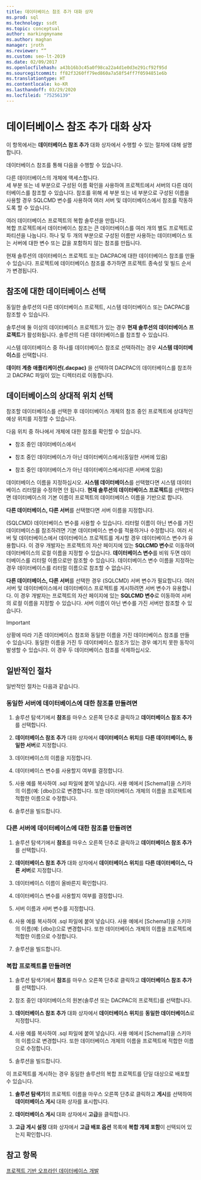 ```yaml
---
title: 데이터베이스 참조 추가 대화 상자
ms.prod: sql
ms.technology: ssdt
ms.topic: conceptual
author: markingmyname
ms.author: maghan
manager: jroth
ms.reviewer: “”
ms.custom: seo-lt-2019
ms.date: 02/09/2017
ms.openlocfilehash: a43b16b3c45a0f98ca22a4d1e0d3e291cf92f95d
ms.sourcegitcommit: ff82f3260ff79ed860a7a58f54ff7f0594851e6b
ms.translationtype: HT
ms.contentlocale: ko-KR
ms.lasthandoff: 03/29/2020
ms.locfileid: "75256139"
---
```

# <a name="add-database-reference-dialog-box"></a>데이터베이스 참조 추가 대화 상자

이 항목에서는 **데이터베이스 참조 추가** 대화 상자에서 수행할 수 있는 절차에 대해 설명합니다.  
  
데이터베이스 참조를 통해 다음을 수행할 수 있습니다.  
  
다른 데이터베이스의 개체에 액세스합니다.  
세 부분 또는 네 부분으로 구성된 이름 확인을 사용하여 프로젝트에서 서버의 다른 데이터베이스를 참조할 수 있습니다. 참조를 위해 세 부분 또는 네 부분으로 구성된 이름을 사용할 경우 SQLCMD 변수를 사용하여 여러 서버 및 데이터베이스에서 참조를 작동하도록 할 수 있습니다.  
  
여러 데이터베이스 프로젝트의 복합 솔루션을 만듭니다.  
복합 프로젝트에서 데이터베이스 참조는 큰 데이터베이스를 여러 개의 별도 프로젝트로 파티션을 나눕니다. 하나 및 두 개의 부분으로 구성된 이름만 사용하는 데이터베이스 또는 서버에 대한 변수 또는 값을 포함하지 않는 참조를 만듭니다.  
  
현재 솔루션의 데이터베이스 프로젝트 또는 DACPAC에 대한 데이터베이스 참조를 만들 수 있습니다. 프로젝트에 데이터베이스 참조를 추가하면 프로젝트 종속성 및 빌드 순서가 변경됩니다.  
  
## <a name="selecting-the-database-to-reference"></a>참조에 대한 데이터베이스 선택

동일한 솔루션의 다른 데이터베이스 프로젝트, 시스템 데이터베이스 또는 DACPAC를 참조할 수 있습니다.  
  
솔루션에 둘 이상의 데이터베이스 프로젝트가 있는 경우 **현재 솔루션의 데이터베이스 프로젝트**가 활성화됩니다. 솔루션의 다른 데이터베이스를 참조할 수 있습니다.  
  
시스템 데이터베이스 중 하나를 데이터베이스 참조로 선택하려는 경우 **시스템 데이터베이스**를 선택합니다.  
  
**데이터 계층 애플리케이션(.dacpac)** 을 선택하여 DACPAC의 데이터베이스를 참조하고 DACPAC 파일이 있는 디렉터리로 이동합니다.  
  
## <a name="selecting-the-databases-relative-location"></a>데이터베이스의 상대적 위치 선택

참조할 데이터베이스를 선택한 후 데이터베이스 개체의 참조 중인 프로젝트에 상대적인 예상 위치를 지정할 수 있습니다.  
  
다음 위치 중 하나에서 개체에 대한 참조를 확인할 수 있습니다.  
  
- 참조 중인 데이터베이스에서  
  
- 참조 중인 데이터베이스가 아닌 데이터베이스에서(동일한 서버에 있음)  
  
- 참조 중인 데이터베이스가 아닌 데이터베이스에서(다른 서버에 있음)  
  
데이터베이스 이름을 지정하십시오. **시스템 데이터베이스**를 선택했다면 시스템 데이터베이스 리터럴을 수정하면 안 됩니다. **현재 솔루션의 데이터베이스 프로젝트**를 선택했다면 데이터베이스의 기본 이름이 프로젝트의 데이터베이스 이름을 기반으로 합니다.  
  
**다른 데이터베이스, 다른 서버**를 선택했다면 서버 이름을 지정합니다.  
  
(SQLCMD) 데이터베이스 변수를 사용할 수 있습니다. 리터럴 이름이 아닌 변수를 가진 데이터베이스를 참조하려면 기본 데이터베이스 변수를 적용하거나 수정합니다. 여러 서버 및 데이터베이스에서 데이터베이스 프로젝트를 게시할 경우 데이터베이스 변수가 유용합니다. 이 경우 개발자는 프로젝트의 자산 페이지에 있는 **SQLCMD 변수**로 이동하여 데이터베이스의 로컬 이름을 지정할 수 있습니다. **데이터베이스 변수**를 비워 두면 데이터베이스를 리터럴 이름으로만 참조할 수 있습니다. 데이터베이스 변수 이름을 지정하는 경우 데이터베이스를 리터럴 이름으로 참조할 수 없습니다.  
  
**다른 데이터베이스, 다른 서버**를 선택한 경우 (SQLCMD) 서버 변수가 필요합니다. 여러 서버 및 데이터베이스에서 데이터베이스 프로젝트를 게시하려면 서버 변수가 유용합니다. 이 경우 개발자는 프로젝트의 자산 페이지에 있는 **SQLCMD 변수**로 이동하여 서버의 로컬 이름을 지정할 수 있습니다. 서버 이름이 아닌 변수를 가진 서버만 참조할 수 있습니다.  
  
> [!IMPORTANT]  
> 상황에 따라 기존 데이터베이스 참조와 동일한 이름을 가진 데이터베이스 참조를 만들 수 있습니다. 동일한 이름을 가진 두 데이터베이스 참조가 있는 경우 예기치 못한 동작이 발생할 수 있습니다. 이 경우 두 데이터베이스 참조를 삭제하십시오.  
  
## <a name="common-procedures"></a>일반적인 절차

일반적인 절차는 다음과 같습니다.  
  
### <a name="to-create-a-reference-to-a-database-on-the-same-server"></a>동일한 서버에 데이터베이스에 대한 참조를 만들려면  
  
1.  솔루션 탐색기에서 **참조**를 마우스 오른쪽 단추로 클릭하고 **데이터베이스 참조 추가**를 선택합니다.  
  
2.  **데이터베이스 참조 추가** 대화 상자에서 **데이터베이스 위치**를 **다른 데이터베이스, 동일한 서버**로 지정합니다.  
  
3.  데이터베이스의 이름을 지정합니다.  
  
4.  데이터베이스 변수를 사용할지 여부를 결정합니다.  
  
5.  사용 예를 복사하여 .sql 파일에 붙여 넣습니다. 사용 예에서 [Schema1]을 스키마의 이름(예: [dbo])으로 변경합니다. 또한 데이터베이스 개체의 이름을 프로젝트에 적합한 이름으로 수정합니다.  
  
6.  솔루션을 빌드합니다.  
  
### <a name="to-create-a-reference-to-a-database-on-another-server"></a>다른 서버에 데이터베이스에 대한 참조를 만들려면  
  
1.  솔루션 탐색기에서 **참조**를 마우스 오른쪽 단추로 클릭하고 **데이터베이스 참조 추가**를 선택합니다.  
  
2.  **데이터베이스 참조 추가** 대화 상자에서 **데이터베이스 위치**를 **다른 데이터베이스, 다른 서버**로 지정합니다.  
  
3.  데이터베이스 이름이 올바른지 확인합니다.  
  
4.  데이터베이스 변수를 사용할지 여부를 결정합니다.  
  
5.  서버 이름과 서버 변수를 지정합니다.  
  
6.  사용 예를 복사하여 .sql 파일에 붙여 넣습니다. 사용 예에서 [Schema1]을 스키마의 이름(예: [dbo])으로 변경합니다. 또한 데이터베이스 개체의 이름을 프로젝트에 적합한 이름으로 수정합니다.  
  
7.  솔루션을 빌드합니다.  
  
### <a name="to-create-a-composite-project"></a>복합 프로젝트를 만들려면  
  
1.  솔루션 탐색기에서 **참조**를 마우스 오른쪽 단추로 클릭하고 **데이터베이스 참조 추가**를 선택합니다.  
  
2.  참조 중인 데이터베이스의 원본(솔루션 또는 DACPAC의 프로젝트)를 선택합니다.  
  
3.  **데이터베이스 참조 추가** 대화 상자에서 **데이터베이스 위치**를 **동일한 데이터베이스**로 지정합니다.  
  
4.  사용 예를 복사하여 .sql 파일에 붙여 넣습니다. 사용 예에서 [Schema1]을 스키마의 이름으로 변경합니다. 또한 데이터베이스 개체의 이름을 프로젝트에 적합한 이름으로 수정합니다.  
  
5.  솔루션을 빌드합니다.  
  
이 프로젝트를 게시하는 경우 동일한 솔루션의 복합 프로젝트를 단일 대상으로 배포할 수 있습니다.  
  
1.  **솔루션 탐색기**의 프로젝트 이름을 마우스 오른쪽 단추로 클릭하고 **게시**를 선택하여 **데이터베이스 게시** 대화 상자를 표시합니다.  
  
2.  **데이터베이스 게시** 대화 상자에서 **고급**을 클릭합니다.  
  
3.  **고급 게시 설정** 대화 상자에서 **고급 배포 옵션** 목록에 **복합 개체 포함**이 선택되어 있는지 확인합니다.  
  
## <a name="see-also"></a>참고 항목

[프로젝트 기반 오프라인 데이터베이스 개발](../ssdt/project-oriented-offline-database-development.md)